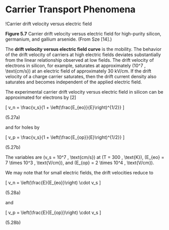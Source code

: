 # Carrier Transport Phenomena

!Carrier drift velocity versus electric field

**Figure 5.7** Carrier drift velocity versus electric field for high-purity silicon, germanium, and gallium arsenide. (From Sze [14].)

The **drift velocity versus electric field curve** is the mobility. The behavior of the drift velocity of carriers at high electric fields deviates substantially from the linear relationship observed at low fields. The drift velocity of electrons in silicon, for example, saturates at approximately \(10^7 \, \text{cm/s}\) at an electric field of approximately 30 kV/cm. If the drift velocity of a charge carrier saturates, then the drift current density also saturates and becomes independent of the applied electric field.

The experimental carrier drift velocity versus electric field in silicon can be approximated for electrons by [2]

\[
v_n = \frac{v_s}{1 + \left(\frac{E_{eo}}{E}\right)^{1/2}}
\]

(5.27a)

and for holes by

\[
v_p = \frac{v_s}{1 + \left(\frac{E_{op}}{E}\right)^{1/2}}
\]

(5.27b)

The variables are \(v_s = 10^7 \, \text{cm/s}\) at \(T = 300 \, \text{K}\), \(E_{eo} = 7 \times 10^3 \, \text{V/cm}\), and \(E_{op} = 2 \times 10^4 \, \text{V/cm}\).

We may note that for small electric fields, the drift velocities reduce to

\[
v_n = \left(\frac{E}{E_{eo}}\right) \cdot v_s
\]

(5.28a)

and

\[
v_p = \left(\frac{E}{E_{op}}\right) \cdot v_s
\]

(5.28b)
